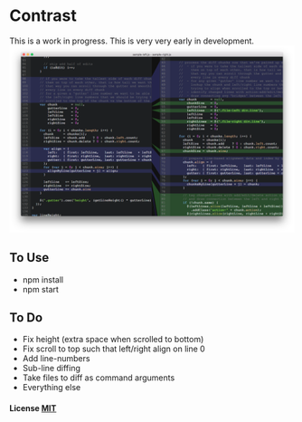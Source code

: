 # Contrast

This is a work in progress. This is very very early in development.
![Screenshot](/screenshot.png)

## To Use

- npm install
- npm start

## To Do

- Fix height (extra space when scrolled to bottom)
- Fix scroll to top such that left/right align on line 0
- Add line-numbers
- Sub-line diffing
- Take files to diff as command arguments
- Everything else

#### License [MIT](LICENSE)
